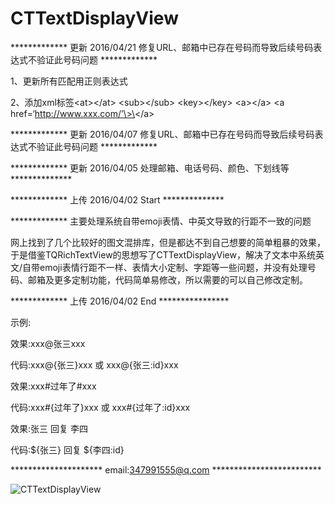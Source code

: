 # CTTextDisplayView
************* 更新 2016/04/21 修复URL、邮箱中已存在号码而导致后续号码表达式不验证此号码问题 *************

1、更新所有匹配用正则表达式

2、添加xml标签\<at\>\</at\> \<sub\>\</sub\> \<key\>\</key\> \<a\>\</a\> \<a href=‘http://www.xxx.com/’\>\</a\>


************* 更新 2016/04/07 修复URL、邮箱中已存在号码而导致后续号码表达式不验证此号码问题 *************

************* 更新 2016/04/05 处理邮箱、电话号码、颜色、下划线等 **************

************* 上传 2016/04/02 Start **************

************* 主要处理系统自带emoji表情、中英文导致的行距不一致的问题 

网上找到了几个比较好的图文混排库，但是都达不到自己想要的简单粗暴的效果，于是借鉴TQRichTextView的思想写了CTTextDisplayView，解决了文本中系统英文/自带emoji表情行距不一样、表情大小定制、字距等一些问题，并没有处理号码、邮箱及更多定制功能，代码简单易修改，所以需要的可以自己修改定制。

************* 上传 2016/04/02 End ****************

示例:

  效果:xxx@张三xxx

  代码:xxx@{张三}xxx 或 xxx@{张三:id}xxx
	


  效果:xxx#过年了#xxx

  代码:xxx#{过年了}xxx  或  xxx#{过年了:id}xxx



  效果:张三 回复 李四

  代码:${张三} 回复 ${李四:id}

*********************  email:347991555@q.com   *************************

![CTTextDisplayView](https://github.com/BrownCN023/CTTextDisplayView/blob/master/ScreenShot_02.png)